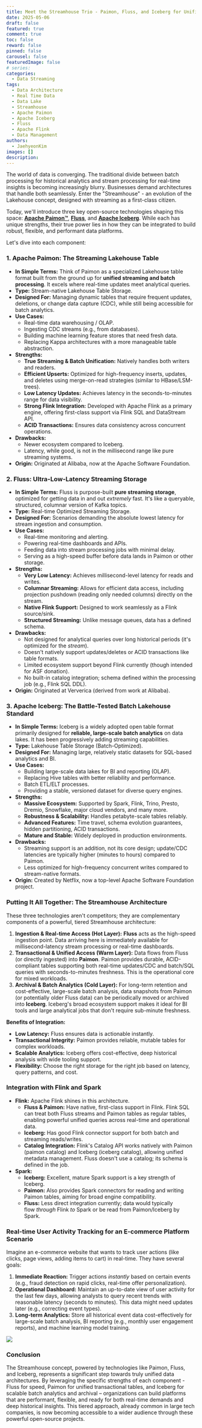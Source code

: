 ```yaml
---
title: Meet the Streamhouse Trio - Paimon, Fluss, and Iceberg for Unified Data Architectures
date: 2025-05-06
draft: false
featured: true
comment: true
toc: false
reward: false
pinned: false
carousel: false
featuredImage: false
# series:
categories:
  - Data Streaming
tags: 
  - Data Architecture
  - Real Time Data
  - Data Lake
  - Streamhouse
  - Apache Paimon
  - Apache Iceberg
  - Fluss
  - Apache Flink
  - Data Management
authors:
  - JaehyeonKim
images: []
description:
---
```


The world of data is converging. The traditional divide between batch processing for historical analytics and stream processing for real-time insights is becoming increasingly blurry. Businesses demand architectures that handle both seamlessly. Enter the "Streamhouse" - an evolution of the Lakehouse concept, designed with streaming as a first-class citizen.

Today, we'll introduce three key open-source technologies shaping this space: [**Apache Paimon™**](https://paimon.apache.org/), [**Fluss**](https://alibaba.github.io/fluss-docs/), and [**Apache Iceberg**](https://iceberg.apache.org/). While each has unique strengths, their true power lies in how they can be integrated to build robust, flexible, and performant data platforms.

<!--more-->

Let's dive into each component:

### 1. Apache Paimon: The Streaming Lakehouse Table

- **In Simple Terms:** Think of Paimon as a specialized Lakehouse table format built from the ground up for **unified streaming and batch processing**. It excels where real-time updates meet analytical queries.
- **Type:** Stream-native Lakehouse Table Storage.
- **Designed For:** Managing dynamic tables that require frequent updates, deletions, or change data capture (CDC), while still being accessible for batch analytics.
- **Use Cases:**
    - Real-time data warehousing / OLAP.
    - Ingesting CDC streams (e.g., from databases).
    - Building machine learning feature stores that need fresh data.
    - Replacing Kappa architectures with a more manageable table abstraction.
- **Strengths:**
    - **True Streaming & Batch Unification:** Natively handles both writers and readers.
    - **Efficient Upserts:** Optimized for high-frequency inserts, updates, and deletes using merge-on-read strategies (similar to HBase/LSM-trees).
    - **Low Latency Updates:** Achieves latency in the seconds-to-minutes range for data visibility.
    - **Strong Flink Integration:** Developed with Apache Flink as a primary engine, offering first-class support via Flink SQL and DataStream API.
    - **ACID Transactions:** Ensures data consistency across concurrent operations.
- **Drawbacks:**
    - Newer ecosystem compared to Iceberg.
    - Latency, while good, is not in the millisecond range like pure streaming systems.
- **Origin:** Originated at Alibaba, now at the Apache Software Foundation.

### 2. Fluss: Ultra-Low-Latency Streaming Storage

- **In Simple Terms:** Fluss is purpose-built **pure streaming storage**, optimized for getting data in and out *extremely* fast. It's like a queryable, structured, columnar version of Kafka topics.
- **Type:** Real-time Optimized Streaming Storage.
- **Designed For:** Scenarios demanding the absolute lowest latency for stream ingestion and consumption.
- **Use Cases:**
    - Real-time monitoring and alerting.
    - Powering real-time dashboards and APIs.
    - Feeding data into stream processing jobs with minimal delay.
    - Serving as a high-speed buffer before data lands in Paimon or other storage.
- **Strengths:**
    - **Very Low Latency:** Achieves millisecond-level latency for reads and writes.
    - **Columnar Streaming:** Allows for efficient data access, including projection pushdown (reading only needed columns) directly on the stream.
    - **Native Flink Support:** Designed to work seamlessly as a Flink source/sink.
    - **Structured Streaming:** Unlike message queues, data has a defined schema.
- **Drawbacks:**
    - Not designed for analytical queries over long historical periods (it's optimized for the *stream*).
    - Doesn't natively support updates/deletes or ACID transactions like table formats.
    - Limited ecosystem support beyond Flink currently (though intended for ASF donation).
    - No built-in catalog integration; schema defined within the processing job (e.g., Flink SQL DDL).
- **Origin:** Originated at Ververica (derived from work at Alibaba).

### 3. Apache Iceberg: The Battle-Tested Batch Lakehouse Standard

- **In Simple Terms:** Iceberg is a widely adopted open table format primarily designed for **reliable, large-scale batch analytics** on data lakes. It has been progressively adding streaming capabilities.
- **Type:** Lakehouse Table Storage (Batch-Optimized).
- **Designed For:** Managing large, relatively static datasets for SQL-based analytics and BI.
- **Use Cases:**
    - Building large-scale data lakes for BI and reporting (OLAP).
    - Replacing Hive tables with better reliability and performance.
    - Batch ETL/ELT processes.
    - Providing a stable, versioned dataset for diverse query engines.
- **Strengths:**
    - **Massive Ecosystem:** Supported by Spark, Flink, Trino, Presto, Dremio, Snowflake, major cloud vendors, and many more.
    - **Robustness & Scalability:** Handles petabyte-scale tables reliably.
    - **Advanced Features:** Time travel, schema evolution guarantees, hidden partitioning, ACID transactions.
    - **Mature and Stable:** Widely deployed in production environments.
- **Drawbacks:**
    - Streaming support is an addition, not its core design; update/CDC latencies are typically higher (minutes to hours) compared to Paimon.
    - Less optimized for high-frequency concurrent writes compared to stream-native formats.
- **Origin:** Created by Netflix, now a top-level Apache Software Foundation project.

### Putting It All Together: The Streamhouse Architecture

These three technologies aren't competitors; they are complementary components of a powerful, tiered Streamhouse architecture:

1. **Ingestion & Real-time Access (Hot Layer):** **Fluss** acts as the high-speed ingestion point. Data arriving here is immediately available for millisecond-latency stream processing or real-time dashboards.
2. **Transactional & Unified Access (Warm Layer):** Data flows from Fluss (or directly ingested) into **Paimon**. Paimon provides durable, ACID-compliant tables supporting both real-time updates/CDC and batch/SQL queries with seconds-to-minutes freshness. This is the operational core for mixed workloads.
3. **Archival & Batch Analytics (Cold Layer):** For long-term retention and cost-effective, large-scale batch analysis, data snapshots from Paimon (or potentially older Fluss data) can be periodically moved or archived into **Iceberg**. Iceberg's broad ecosystem support makes it ideal for BI tools and large analytical jobs that don't require sub-minute freshness.

**Benefits of Integration:**

- **Low Latency:** Fluss ensures data is actionable instantly.
- **Transactional Integrity:** Paimon provides reliable, mutable tables for complex workloads.
- **Scalable Analytics:** Iceberg offers cost-effective, deep historical analysis with wide tooling support.
- **Flexibility:** Choose the right storage for the right job based on latency, query patterns, and cost.

### Integration with Flink and Spark

- **Flink:** Apache Flink shines in this architecture.
    - **Fluss & Paimon:** Have native, first-class support in Flink. Flink SQL can treat both Fluss streams and Paimon tables as regular tables, enabling powerful unified queries across real-time and operational data.
    - **Iceberg:** Has good Flink connector support for both batch and streaming reads/writes.
    - **Catalog Integration:** Flink's Catalog API works natively with Paimon (paimon catalog) and Iceberg (iceberg catalog), allowing unified metadata management. Fluss doesn't use a catalog; its schema is defined in the job.
- **Spark:**
    - **Iceberg:** Excellent, mature Spark support is a key strength of Iceberg.
    - **Paimon:** Also provides Spark connectors for reading and writing Paimon tables, aiming for broad engine compatibility.
    - **Fluss:** Less direct integration currently; data would typically flow *through* Flink *to* Spark or be read from Paimon/Iceberg by Spark.

### **Real-time User Activity Tracking for an E-commerce Platform Scenario**

Imagine an e-commerce website that wants to track user actions (like clicks, page views, adding items to cart) in real-time. They have several goals:

1. **Immediate Reaction:** Trigger actions *instantly* based on certain events (e.g., fraud detection on rapid clicks, real-time offer personalization).
2. **Operational Dashboard:** Maintain an up-to-date view of user activity for the last few days, allowing analysts to query recent trends with reasonable latency (seconds to minutes). This data might need updates later (e.g., correcting event types).
3. **Long-term Analytics:** Store all historical event data cost-effectively for large-scale batch analysis, BI reporting (e.g., monthly user engagement reports), and machine learning model training.

![](streamhouse.png#center)

### Conclusion

The Streamhouse concept, powered by technologies like Paimon, Fluss, and Iceberg, represents a significant step towards truly unified data architectures. By leveraging the specific strengths of each component - Fluss for speed, Paimon for unified transactional tables, and Iceberg for scalable batch analytics and archival – organizations can build platforms that are performant, flexible, and ready for both real-time demands and deep historical insights. This tiered approach, already common in large tech companies, is now becoming accessible to a wider audience through these powerful open-source projects.